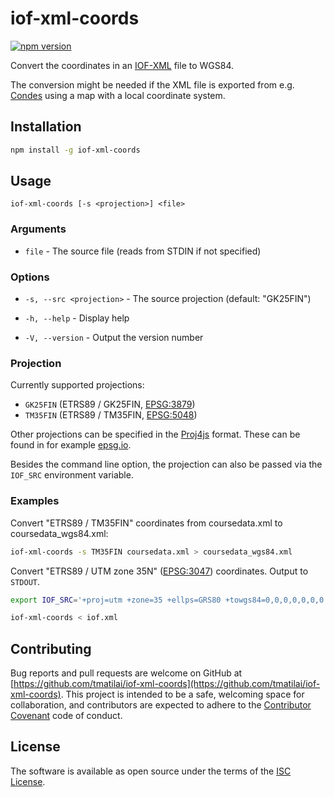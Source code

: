 # iof-xml-coords

[![npm version](https://badge.fury.io/tmatilai/iof-xml-coords.svg)](https://badge.fury.io/tmatilai/iof-xml-coords)

Convert the coordinates in an [IOF-XML](https://orienteering.sport/iof/it/data-standard-3-0/) file to WGS84.

The conversion might be needed if the XML file is exported from e.g. [Condes](https://condes.net/) using a map with a local coordinate system.

## Installation

```sh
npm install -g iof-xml-coords
```

## Usage

```
iof-xml-coords [-s <projection>] <file>
```

### Arguments

* `file` - The source file (reads from STDIN if not specified)

### Options

* `-s, --src <projection>` -  The source projection (default: "GK25FIN")

* `-h, --help` - Display help
* `-V, --version` - Output the version number

### Projection

Currently supported projections:

* `GK25FIN` (ETRS89 / GK25FIN, [EPSG:3879](https://epsg.io/3879))
* `TM35FIN` (ETRS89 / TM35FIN, [EPSG:5048](https://epsg.io/5048))

Other projections can be specified in the [Proj4js](http://proj4js.org) format. These can be found in for example [epsg.io](https://epsg.io/).

Besides the command line option, the projection can also be passed via the `IOF_SRC` environment variable.

### Examples

Convert "ETRS89 / TM35FIN" coordinates from coursedata.xml to coursedata_wgs84.xml:

```sh
iof-xml-coords -s TM35FIN coursedata.xml > coursedata_wgs84.xml
```

Convert "ETRS89 / UTM zone 35N" ([EPSG:3047](https://epsg.io/3047)) coordinates. Output to `STDOUT`.

```sh
export IOF_SRC='+proj=utm +zone=35 +ellps=GRS80 +towgs84=0,0,0,0,0,0,0 +units=m +no_defs'

iof-xml-coords < iof.xml
```

## Contributing

Bug reports and pull requests are welcome on GitHub at [https://github.com/tmatilai/iof-xml-coords](https://github.com/tmatilai/iof-xml-coords). This project is intended to be a safe, welcoming space for collaboration, and contributors are expected to adhere to the [Contributor Covenant](http://contributor-covenant.org) code of conduct.

## License

The software is available as open source under the terms of the [ISC License](https://opensource.org/licenses/ISC).
